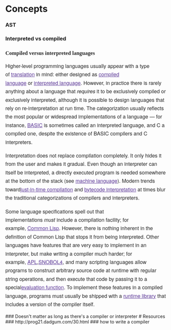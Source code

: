 # Concepts
### AST
### Interpreted vs compiled
<h3 class="in-block" style="margin-top: 0px; margin-bottom: 0px; padding: 0.5em 0px; border: 0px; font-stretch: inherit; font-size: 1.2em; line-height: 1.3; font-family: 'Linux Libertine', Georgia, Times, serif; vertical-align: baseline; word-wrap: break-word; word-break: break-word; display: table; color: rgb(37, 37, 37); background-image: none; background-attachment: initial; background-size: initial; background-origin: initial; background-clip: initial; background-position: initial; background-repeat: initial;"><span class="mw-headline" id="Compiled_versus_interpreted_languages" style="margin: 0px; padding: 0px; border: 0px; font-style: inherit; font-variant: inherit; font-weight: inherit; font-stretch: inherit; font-size: inherit; line-height: inherit; font-family: inherit; vertical-align: middle; display: table-cell; width: 643px; background: none;">Compiled versus interpreted languages</span><span style="margin: 0px; padding: 0px; border: 0px; font-style: inherit; font-variant: inherit; font-weight: inherit; font-stretch: inherit; font-size: inherit; line-height: inherit; font-family: inherit; vertical-align: middle; display: table-cell; background: none;"><a href="https://en.m.wikipedia.org/wiki/Compilers#/editor/6" title="Edit section: Compiled versus interpreted languages" data-section="6" class="mw-ui-icon mw-ui-icon-element mw-ui-icon-edit-enabled edit-page icon-32px" style="margin-right: 0px; margin-bottom: 0px; margin-left: 0px; padding: 0px; border: 0px; font-style: inherit; font-variant: inherit; font-weight: inherit; font-stretch: inherit; font-size: 0.833333em; line-height: inherit; font-family: inherit; text-decoration: none; color: rgb(90, 54, 150); position: relative; min-height: 1.5em; min-width: 3.5em; text-indent: -999px; overflow: hidden; width: 3.5em; max-width: 3.5em; display: inline-block; background-attachment: initial; background-color: initial; background-size: initial; background-origin: initial; background-clip: initial; background-position: initial; background-repeat: initial;" target="_blank">Edit</a></span></h3><p style="margin-top: 0.5em; margin-bottom: 1em; padding: 0px; border: 0px; font-stretch: inherit; font-size: 16px; line-height: 26.4px; font-family: 'Helvetica Neue', Helvetica, 'Nimbus Sans L', Arial, 'Liberation Sans', sans-serif; vertical-align: baseline; color: rgb(37, 37, 37); background-image: none; background-attachment: initial; background-size: initial; background-origin: initial; background-clip: initial; background-position: initial; background-repeat: initial;">Higher-level programming languages usually appear with a type of&nbsp;<a href="https://en.m.wikipedia.org/wiki/Translator_(computing)" title="Translator (computing)" style="margin: 0px; padding: 0px; border: 0px; font-style: inherit; font-variant: inherit; font-weight: inherit; font-stretch: inherit; font-size: inherit; line-height: inherit; font-family: inherit; vertical-align: baseline; color: rgb(90, 54, 150); background: none;" target="_blank">translation</a>&nbsp;in mind: either designed as&nbsp;<a href="https://en.m.wikipedia.org/wiki/Compiled_language" title="Compiled language" style="margin: 0px; padding: 0px; border: 0px; font-style: inherit; font-variant: inherit; font-weight: inherit; font-stretch: inherit; font-size: inherit; line-height: inherit; font-family: inherit; vertical-align: baseline; color: rgb(90, 54, 150); background: none;" target="_blank">compiled language</a>&nbsp;or&nbsp;<a href="https://en.m.wikipedia.org/wiki/Interpreted_language" title="Interpreted language" style="margin: 0px; padding: 0px; border: 0px; font-style: inherit; font-variant: inherit; font-weight: inherit; font-stretch: inherit; font-size: inherit; line-height: inherit; font-family: inherit; vertical-align: baseline; color: rgb(90, 54, 150); background: none;" target="_blank">interpreted language</a>. However, in practice there is rarely anything about a language that&nbsp;<i style="margin: 0px; padding: 0px; border: 0px; font-variant: inherit; font-weight: inherit; font-stretch: inherit; font-size: inherit; line-height: inherit; font-family: inherit; vertical-align: baseline; background: none;">requires</i>&nbsp;it to be exclusively compiled or exclusively interpreted, although it is possible to design languages that rely on re-interpretation at run time. The categorization usually reflects the most popular or widespread implementations of a language — for instance,&nbsp;<a href="https://en.m.wikipedia.org/wiki/BASIC" title="BASIC" style="margin: 0px; padding: 0px; border: 0px; font-style: inherit; font-variant: inherit; font-weight: inherit; font-stretch: inherit; font-size: inherit; line-height: inherit; font-family: inherit; vertical-align: baseline; color: rgb(90, 54, 150); background: none;" target="_blank">BASIC</a>&nbsp;is sometimes called an interpreted language, and C a compiled one, despite the existence of BASIC compilers and C interpreters.</p><p style="margin-top: 0.5em; margin-bottom: 1em; padding: 0px; border: 0px; font-stretch: inherit; font-size: 16px; line-height: 26.4px; font-family: 'Helvetica Neue', Helvetica, 'Nimbus Sans L', Arial, 'Liberation Sans', sans-serif; vertical-align: baseline; color: rgb(37, 37, 37); background-image: none; background-attachment: initial; background-size: initial; background-origin: initial; background-clip: initial; background-position: initial; background-repeat: initial;">Interpretation does not replace compilation completely. It only hides it from the user and makes it gradual. Even though an interpreter can itself be interpreted, a directly executed program is needed somewhere at the bottom of the stack (see&nbsp;<a href="https://en.m.wikipedia.org/wiki/Machine_language" title="Machine language" class="mw-redirect" style="margin: 0px; padding: 0px; border: 0px; font-style: inherit; font-variant: inherit; font-weight: inherit; font-stretch: inherit; font-size: inherit; line-height: inherit; font-family: inherit; vertical-align: baseline; color: rgb(90, 54, 150); background: none;" target="_blank">machine language</a>). Modern trends toward<a href="https://en.m.wikipedia.org/wiki/Just-in-time_compilation" title="Just-in-time compilation" style="margin: 0px; padding: 0px; border: 0px; font-style: inherit; font-variant: inherit; font-weight: inherit; font-stretch: inherit; font-size: inherit; line-height: inherit; font-family: inherit; vertical-align: baseline; color: rgb(90, 54, 150); background: none;" target="_blank">just-in-time compilation</a>&nbsp;and&nbsp;<a href="https://en.m.wikipedia.org/wiki/Bytecode" title="Bytecode" style="margin: 0px; padding: 0px; border: 0px; font-style: inherit; font-variant: inherit; font-weight: inherit; font-stretch: inherit; font-size: inherit; line-height: inherit; font-family: inherit; vertical-align: baseline; color: rgb(90, 54, 150); background: none;" target="_blank">bytecode interpretation</a>&nbsp;at times blur the traditional categorizations of compilers and interpreters.</p><p style="margin-top: 0.5em; margin-bottom: 1em; padding: 0px; border: 0px; font-stretch: inherit; font-size: 16px; line-height: 26.4px; font-family: 'Helvetica Neue', Helvetica, 'Nimbus Sans L', Arial, 'Liberation Sans', sans-serif; vertical-align: baseline; color: rgb(37, 37, 37); background-image: none; background-attachment: initial; background-size: initial; background-origin: initial; background-clip: initial; background-position: initial; background-repeat: initial;">Some language specifications spell out that implementations&nbsp;<i style="margin: 0px; padding: 0px; border: 0px; font-variant: inherit; font-weight: inherit; font-stretch: inherit; font-size: inherit; line-height: inherit; font-family: inherit; vertical-align: baseline; background: none;">must</i>&nbsp;include a compilation facility; for example,&nbsp;<a href="https://en.m.wikipedia.org/wiki/Common_Lisp" title="Common Lisp" style="margin: 0px; padding: 0px; border: 0px; font-style: inherit; font-variant: inherit; font-weight: inherit; font-stretch: inherit; font-size: inherit; line-height: inherit; font-family: inherit; vertical-align: baseline; color: rgb(90, 54, 150); background: none;" target="_blank">Common Lisp</a>. However, there is nothing inherent in the definition of Common Lisp that stops it from being interpreted. Other languages have features that are very easy to implement in an interpreter, but make writing a compiler much harder; for example,&nbsp;<a href="https://en.m.wikipedia.org/wiki/APL_(programming_language)" title="APL (programming language)" style="margin: 0px; padding: 0px; border: 0px; font-style: inherit; font-variant: inherit; font-weight: inherit; font-stretch: inherit; font-size: inherit; line-height: inherit; font-family: inherit; vertical-align: baseline; color: rgb(90, 54, 150); background: none;" target="_blank">APL</a>,<a href="https://en.m.wikipedia.org/wiki/SNOBOL4" title="SNOBOL4" class="mw-redirect" style="margin: 0px; padding: 0px; border: 0px; font-style: inherit; font-variant: inherit; font-weight: inherit; font-stretch: inherit; font-size: inherit; line-height: inherit; font-family: inherit; vertical-align: baseline; color: rgb(90, 54, 150); background: none;" target="_blank">SNOBOL4</a>, and many scripting languages allow programs to construct arbitrary source code at runtime with regular string operations, and then execute that code by passing it to a special<a href="https://en.m.wikipedia.org/wiki/Eval" title="Eval" style="margin: 0px; padding: 0px; border: 0px; font-style: inherit; font-variant: inherit; font-weight: inherit; font-stretch: inherit; font-size: inherit; line-height: inherit; font-family: inherit; vertical-align: baseline; color: rgb(90, 54, 150); background: none;" target="_blank">evaluation function</a>. To implement these features in a compiled language, programs must usually be shipped with a&nbsp;<a href="https://en.m.wikipedia.org/wiki/Runtime_library" title="Runtime library" style="margin: 0px; padding: 0px; border: 0px; font-style: inherit; font-variant: inherit; font-weight: inherit; font-stretch: inherit; font-size: inherit; line-height: inherit; font-family: inherit; vertical-align: baseline; color: rgb(90, 54, 150); background: none;" target="_blank">runtime library</a>&nbsp;that includes a version of the compiler itself.</p>
### Doesn't matter as long as  there's a compiler or interpreter
# Resources
### http://prog21.dadgum.com/30.html
### how to write a compiler
